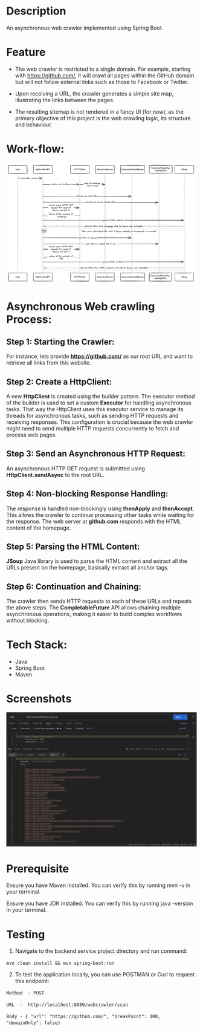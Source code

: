 # Description

An asynchronous web crawler implemented using Spring Boot.

# Feature

* The web crawler is restricted to a single domain. For example, starting with https://github.com/, it will crawl all pages within the GitHub domain but will not follow external links such as those to Facebook or Twitter.

* Upon receiving a URL, the crawler generates a simple site map, illustrating the links between the pages.

* The resulting sitemap is not rendered in a fancy UI (for now), as the primary objective of this project is the web crawling logic, its structure and behaviour.

# Work-flow:

![workflow](images/sequence.png)

# Asynchronous Web crawling Process:

## Step 1: Starting the Crawler:

For instance, lets provide **https://github.com/** as our root URL and want to retrieve all links from this website.

## Step 2: Create a HttpClient:
 
 A new **HttpClient** is created using the builder pattern. The executor method of the builder is used to set a custom **Executor** for handling asynchronous tasks. That way the HttpClient uses this executor service to manage its threads for asynchronous tasks, such as sending HTTP requests and receiving responses. This configuration is crucial because the web crawler might need to send multiple HTTP requests concurrently to fetch and process web pages.

## Step 3: Send an Asynchronous HTTP Request:

An asynchronous HTTP GET request is submitted using **HttpClient.sendAsync** to the root URL.

## Step 4: Non-blocking Response Handling:

The response is handled non-blockingly using **thenApply** and **thenAccept**. This allows the crawler to continue processing other tasks while waiting for the response. The web server at **github.com** responds with the HTML content of the homepage. 

## Step 5: Parsing the HTML Content:

**JSoup** Java library is used to parse the HTML content and  extract all the URLs present on the homepage, basically extract all anchor tags.

## Step 6: Continuation and Chaining:

The crawler then sends HTTP requests to each of these URLs and repeats the above steps. The **CompletableFuture** API allows chaining multiple asynchronous operations, making it easier to build complex workflows without blocking.

# Tech Stack:

* Java
* Spring Boot
* Maven

# Screenshots
![postman response](images/postman-response.png)

# Prerequisite

Ensure you have Maven installed. You can verify this by running mvn -v in your terminal.

Ensure you have JDK installed. You can verify this by running java -version in your terminal.

# Testing

1. Navigate to the backend service project directory and run command:

`mvn clean install && mvn spring-boot:run`


2. To test the application locally, you can use POSTMAN or Curl to request this endpoint:

`Method  - POST `
 
`URL  -  http://localhost:8080/webcrawler/scan	 `

`Body - { "url": "https://github.com/", "breakPoint": 100, "domainOnly": false} `
